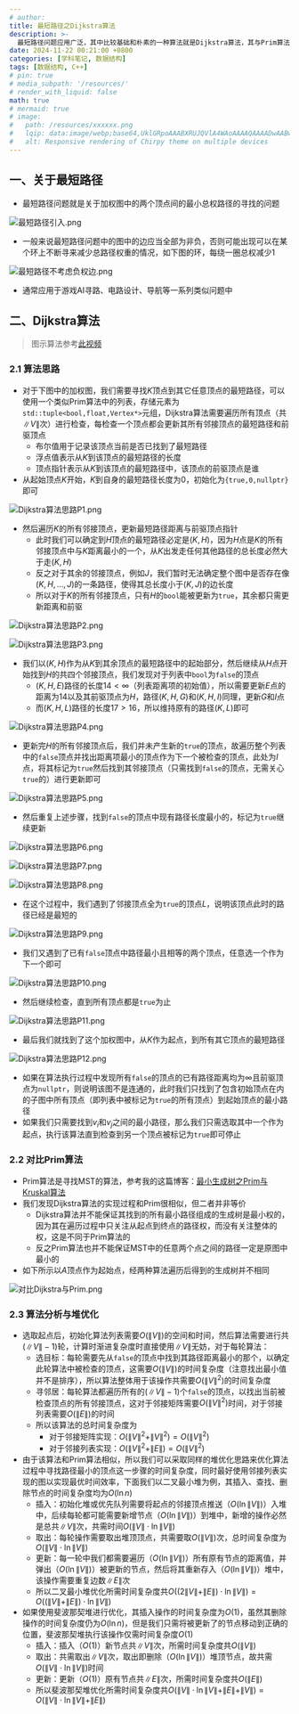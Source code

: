```yaml
---
# author:
title: 最短路径之Dijkstra算法
description: >-
  最短路径问题应用广泛，其中比较基础和朴素的一种算法就是Dijkstra算法，其与Prim算法形似但有本质的不同
date: 2024-11-22 00:21:00 +0800
categories: [学科笔记, 数据结构]
tags: [数据结构, C++]
# pin: true
# media_subpath: '/resources/'
# render_with_liquid: false
math: true
# mermaid: true
# image:
#   path: /resources/xxxxxx.png
#   lqip: data:image/webp;base64,UklGRpoAAABXRUJQVlA4WAoAAAAQAAAADwAABwAAQUxQSDIAAAARL0AmbZurmr57yyIiqE8oiG0bejIYEQTgqiDA9vqnsUSI6H+oAERp2HZ65qP/VIAWAFZQOCBCAAAA8AEAnQEqEAAIAAVAfCWkAALp8sF8rgRgAP7o9FDvMCkMde9PK7euH5M1m6VWoDXf2FkP3BqV0ZYbO6NA/VFIAAAA
#   alt: Responsive rendering of Chirpy theme on multiple devices
---
```


## 一、关于最短路径
- 最短路径问题就是关于加权图中的两个顶点间的最小总权路径的寻找的问题

![最短路径引入.png](/resources/数据结构/最短路径引入.png)

- 一般来说最短路径问题中的图中的边应当全部为非负，否则可能出现可以在某个环上不断寻来减少总路径权重的情况，如下图的环，每绕一圈总权减少$1$

![最短路径不考虑负权边.png](/resources/数据结构/最短路径不考虑负权边.png)

- 通常应用于游戏AI寻路、电路设计、导航等一系列类似问题中

## 二、Dijkstra算法

>图示算法参考[此视频](https://www.bilibili.com/video/BV1QESyYGE55/?share_source=copy_web&vd_source=5ef86699cafaaf10c5dc362759c73a7d)

### 2.1 算法思路
- 对于下图中的加权图，我们需要寻找$K$顶点到其它任意顶点的最短路径，可以使用一个类似Prim算法中的列表，存储元素为`std::tuple<bool,float,Vertex*>`元组，Dijkstra算法需要遍历所有顶点（共$\|V\|$次）进行检查，每检查一个顶点都会更新其所有邻接顶点的最短路径和前驱顶点
	- 布尔值用于记录该顶点当前是否已找到了最短路径
	- 浮点值表示从$K$到该顶点的最短路径的长度
	- 顶点指针表示从$K$到该顶点的最短路径中，该顶点的前驱顶点是谁
- 从起始顶点$K$开始，$K$到自身的最短路径长度为$0$，初始化为`{true,0,nullptr}`即可

![Dijkstra算法思路P1.png](/resources/数据结构/Dijkstra算法思路P1.png)

- 然后遍历$K$的所有邻接顶点，更新最短路径距离与前驱顶点指针
	- 此时我们可以确定到$H$顶点的最短路径必定是$(K,H)$，因为$H$点是$K$的所有邻接顶点中与$K$距离最小的一个，从$K$出发走任何其他路径的总长度必然大于走$(K,H)$
	- 反之对于其余的邻接顶点，例如$J$，我们暂时无法确定整个图中是否存在像$(K,H,...,J)$的一条路径，使得其总长度小于$(K,J)$的边长度
	- 所以对于$K$的所有邻接顶点，只有$H$的`bool`能被更新为`true`，其余都只需更新距离和前驱

![Dijkstra算法思路P2.png](/resources/数据结构/Dijkstra算法思路P2.png)

![Dijkstra算法思路P3.png](/resources/数据结构/Dijkstra算法思路P3.png)

- 我们以$(K,H)$作为从$K$到其余顶点的最短路径中的起始部分，然后继续从$H$点开始找到$H$的共四个邻接顶点，我们发现对于列表中`bool`为`false`的顶点
	- $(K,H,E)$路径的长度$14<\infty$（列表距离项的初始值），所以需要更新$E$点的距离为$14$以及其前驱顶点为$H$，路径$(K,H,G)$和$(K,H,I)$同理，更新$G$和$I$点
	- 而$(K,H,L)$路径的长度$17>16$，所以维持原有的路径$(K,L)$即可

![Dijkstra算法思路P4.png](/resources/数据结构/Dijkstra算法思路P4.png)

- 更新完$H$的所有邻接顶点后，我们并未产生新的`true`的顶点，故遍历整个列表中的`false`顶点并找出距离项最小的顶点作为下一个被检查的顶点，此处为$I$点，将其标记为`true`然后找到其邻接顶点（只需找到`false`的顶点，无需关心`true`的）进行更新即可

![Dijkstra算法思路P5.png](/resources/数据结构/Dijkstra算法思路P5.png)

- 然后重复上述步骤，找到`false`的顶点中现有路径长度最小的，标记为`true`继续更新

![Dijkstra算法思路P6.png](/resources/数据结构/Dijkstra算法思路P6.png)

![Dijkstra算法思路P7.png](/resources/数据结构/Dijkstra算法思路P7.png)

![Dijkstra算法思路P8.png](/resources/数据结构/Dijkstra算法思路P8.png)

- 在这个过程中，我们遇到了邻接顶点全为`true`的顶点$L$，说明该顶点此时的路径已经是最短的

![Dijkstra算法思路P9.png](/resources/数据结构/Dijkstra算法思路P9.png)

- 我们又遇到了已有`false`顶点中路径最小且相等的两个顶点，任意选一个作为下一个即可

![Dijkstra算法思路P10.png](/resources/数据结构/Dijkstra算法思路P10.png)

- 然后继续检查，直到所有顶点都是`true`为止

![Dijkstra算法思路P11.png](/resources/数据结构/Dijkstra算法思路P11.png)

- 最后我们就找到了这个加权图中，从$K$作为起点，到所有其它顶点的最短路径

![Dijkstra算法思路P12.png](/resources/数据结构/Dijkstra算法思路P12.png)

- 如果在算法执行过程中发现所有`false`的顶点的已有路径距离均为$\infty$且前驱顶点为`nullptr`，则说明该图不是连通的，此时我们只找到了包含初始顶点在内的子图中所有顶点（即列表中被标记为`true`的所有顶点）到起始顶点的最小路径
- 如果我们只需要找到$v_i$和$v_j$之间的最小路径，那么我们只需选取其中一个作为起点，执行该算法直到检查到另一个顶点被标记为`true`即可停止

### 2.2 对比Prim算法
- Prim算法是寻找MST的算法，参考我的这篇博客：[最小生成树之Prim与Kruskal算法](https://whythz.github.io/%E6%9C%80%E5%B0%8F%E7%94%9F%E6%88%90%E6%A0%91%E4%B9%8BPrim%E4%B8%8EKruskal%E7%AE%97%E6%B3%95/)
- 我们发现Dijkstra算法的实现过程和Prim很相似，但二者并非等价
	- Dijkstra算法并不能保证其找到的所有最小路径组成的生成树是最小权的，因为其在遍历过程中只关注从起点到终点的路径权，而没有关注整体的权，这是不同于Prim算法的
	- 反之Prim算法也并不能保证MST中的任意两个点之间的路径一定是原图中最小的
- 如下所示以$A$顶点作为起始点，经两种算法遍历后得到的生成树并不相同

![对比Dijkstra与Prim.png](/resources/数据结构/对比Dijkstra与Prim.png)

### 2.3 算法分析与堆优化
- 选取起点后，初始化算法列表需要$O(\|V\|)$的空间和时间，然后算法需要进行共$(\|V\|-1)$轮，计算时渐进复杂度时直接使用$\|V\|$无妨，对于每轮算法：
	- 选目标：每轮需要先从`false`的顶点中找到其路径距离最小的那个，以确定此轮算法中被检查的顶点，这需要$O(\|V\|)$的时间复杂度（注意找出最小值并不是排序），所以算法整体用于该操作共需要$O(\|V\|^2)$的时间复杂度
	- 寻邻居：每轮算法都遍历所有的$(\|V\|-1)$个`false`的顶点，以找出当前被检查顶点的所有邻接顶点，这对于邻接矩阵需要$O(\|V\|^2)$时间，对于邻接列表需要$O(\|E\|)$的时间
	- 所以该算法的总时间复杂度为
		- 对于邻接矩阵实现：$O(\|V\|^2+\|V\|^2)=O(\|V\|^2)$
		- 对于邻接列表实现：$O(\|V\|^2+\|E\|)=O(\|V\|^2)$
- 由于该算法和Prim算法相似，所以我们可以采取同样的堆优化思路来优化算法过程中寻找路径最小的顶点这一步骤的时间复杂度，同时最好使用邻接列表实现的图以实现最优时间效率，下面我们以二叉最小堆为例，其插入、查找、删除节点的时间复杂度均为$O(\ln{n})$
	- 插入：初始化堆或优先队列需要将起点的邻接顶点推送（$O(\ln{\|V\|})$）入堆中，后续每轮都可能需要新增节点（$O(\ln{\|V\|})$）到堆中，新增的操作必然是总共$\|V\|$次，共需时间$O(\|V\|\cdot\ln{\|V\|})$
	- 取出：每轮操作需要取出堆顶顶点，共需要取$O(\|V\|)$次，总时间复杂度为$O(\|V\|\cdot\ln{\|V\|})$
	- 更新：每一轮中我们都需要遍历（$O(\ln{\|V\|})$）所有原有节点的距离值，并弹出（$O(\ln{\|V\|})$）被更新的节点，然后将其重新存入（$O(\ln{\|V\|})$）堆中，该操作需要重复边数$\|E\|$次
	- 所以二叉最小堆优化所需时间复杂度共$O((2\|V\|+\|E\|)\cdot\ln{\|V\|})=O((\|V\|+\|E\|)\cdot\ln{\|V\|})$
- 如果使用斐波那契堆进行优化，其插入操作的时间复杂度为$O(1)$，虽然其删除操作的时间复杂度仍为$O(\ln{n})$，但是我们只需将被更新了的节点移动到正确的位置，斐波那契堆执行该操作仅需时间复杂度$O(1)$
	- 插入：插入（$O(1)$）新节点共$\|V\|$次，所需时间复杂度共$O(\|V\|)$
	- 取出：共需取出$\|V\|$次，取出即删除（$O(\ln{\|V\|})$）堆顶节点，故共需$O(\|V\|\cdot\ln{\|V\|})$时间
	- 更新：更新（$O(1)$）原有节点共$\|E\|$次，所需时间复杂度共$O(\|E\|)$
	- 所以斐波那契堆优化所需时间复杂度共$O(\|V\|\cdot\ln{\|V\|}+\|E\|+\|V\|)=O(\|V\|\cdot\ln{\|V\|}+\|E\|)$